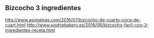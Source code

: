 ## Bizcocho 3 ingredientes

http://www.asopaipas.com/2016/07/bizcocho-de-cuarto-coca-de-cuart.html
http://www.sophiebakery.es/2016/06/bizcocho-facil-con-3-ingredientes-receta.html
